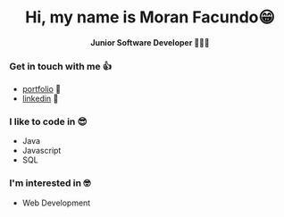 <h1 align="center">Hi, my name is Moran Facundo😁</h1>
<h4 align="center">Junior Software Developer 🧑🏾‍💻</h4>

### Get in touch with me 👍
*  [portfolio](https://morandev.github.io/portfolio-page/) 📌
*  [linkedin](https://www.linkedin.com/in/facumoransi/) 📌

### I like to code in 😎
*  Java
*  Javascript
*  SQL

### I'm interested in 🤓
* Web Development

